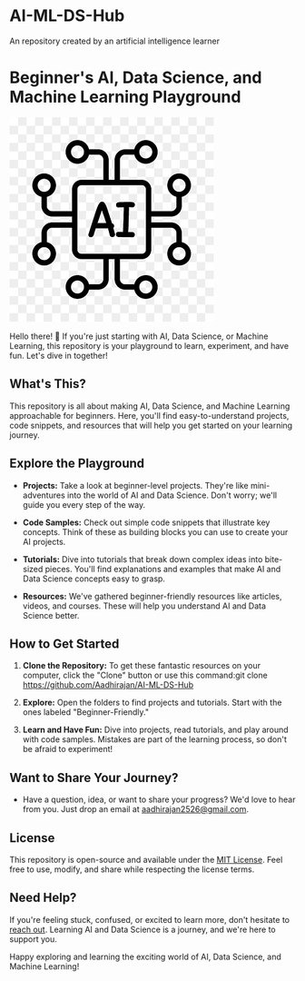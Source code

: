 # AI-ML-DS-Hub
An repository created by an artificial intelligence learner
# Beginner's AI, Data Science, and Machine Learning Playground

![Repository Logo or Banner](logo.png)

Hello there! 👋 If you're just starting with AI, Data Science, or Machine Learning, this repository is your playground to learn, experiment, and have fun. Let's dive in together!

## What's This?

This repository is all about making AI, Data Science, and Machine Learning approachable for beginners. Here, you'll find easy-to-understand projects, code snippets, and resources that will help you get started on your learning journey.

## Explore the Playground

- **Projects:** Take a look at beginner-level projects. They're like mini-adventures into the world of AI and Data Science. Don't worry; we'll guide you every step of the way.

- **Code Samples:** Check out simple code snippets that illustrate key concepts. Think of these as building blocks you can use to create your AI projects.

- **Tutorials:** Dive into tutorials that break down complex ideas into bite-sized pieces. You'll find explanations and examples that make AI and Data Science concepts easy to grasp.

- **Resources:** We've gathered beginner-friendly resources like articles, videos, and courses. These will help you understand AI and Data Science better.

## How to Get Started

1. **Clone the Repository:** To get these fantastic resources on your computer, click the "Clone" button or use this command:git clone https://github.com/Aadhirajan/AI-ML-DS-Hub

2. **Explore:** Open the folders to find projects and tutorials. Start with the ones labeled "Beginner-Friendly."

3. **Learn and Have Fun:** Dive into projects, read tutorials, and play around with code samples. Mistakes are part of the learning process, so don't be afraid to experiment!

## Want to Share Your Journey?

- Have a question, idea, or want to share your progress? We'd love to hear from you. Just drop an email at [aadhirajan2526@gmail.com](mailto:aadhirajan2526@gmail.com).

## License

This repository is open-source and available under the [MIT License](LICENSE). Feel free to use, modify, and share while respecting the license terms.

## Need Help?

If you're feeling stuck, confused, or excited to learn more, don't hesitate to [reach out](mailto:aadhirajan2526@gmail.com). Learning AI and Data Science is a journey, and we're here to support you.

Happy exploring and learning the exciting world of AI, Data Science, and Machine Learning!


